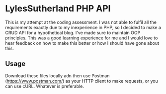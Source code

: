 # LylesSutherland PHP API

This is my attempt at the coding assessment. I was not able to fulfil all the requirements exactly due to my inexperience in PHP, so I decided to make a CRUD API for a hypothetical blog. I've made sure to maintain OOP principles. This was a good learning experience for me and I would love to hear feedback on how to make this better or how I should have gone about this. 

## Usage

Download these files locally adn then use Postman (https://www.postman.com/) as your HTTP client to make requests, or you can use cURL. Whatever is preferable.  
